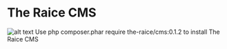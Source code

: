 # The Raice CMS
![alt text](http://preview.ibb.co/eBQHdH/3.png)
Use php composer.phar require the-raice/cms:0.1.2 to install The Raice CMS
